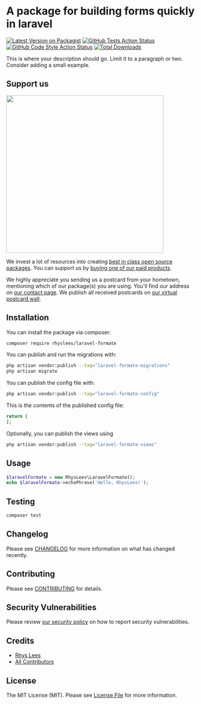 # A package for building forms quickly in laravel

[![Latest Version on Packagist](https://img.shields.io/packagist/v/rhyslees/laravel-formate.svg?style=flat-square)](https://packagist.org/packages/rhyslees/laravel-formate)
[![GitHub Tests Action Status](https://img.shields.io/github/actions/workflow/status/rhyslees/laravel-formate/run-tests.yml?branch=main&label=tests&style=flat-square)](https://github.com/rhyslees/laravel-formate/actions?query=workflow%3Arun-tests+branch%3Amain)
[![GitHub Code Style Action Status](https://img.shields.io/github/actions/workflow/status/rhyslees/laravel-formate/fix-php-code-style-issues.yml?branch=main&label=code%20style&style=flat-square)](https://github.com/rhyslees/laravel-formate/actions?query=workflow%3A"Fix+PHP+code+style+issues"+branch%3Amain)
[![Total Downloads](https://img.shields.io/packagist/dt/rhyslees/laravel-formate.svg?style=flat-square)](https://packagist.org/packages/rhyslees/laravel-formate)

This is where your description should go. Limit it to a paragraph or two. Consider adding a small example.

## Support us

[<img src="https://github-ads.s3.eu-central-1.amazonaws.com/laravel-formate.jpg?t=1" width="419px" />](https://spatie.be/github-ad-click/laravel-formate)

We invest a lot of resources into creating [best in class open source packages](https://spatie.be/open-source). You can support us by [buying one of our paid products](https://spatie.be/open-source/support-us).

We highly appreciate you sending us a postcard from your hometown, mentioning which of our package(s) you are using. You'll find our address on [our contact page](https://spatie.be/about-us). We publish all received postcards on [our virtual postcard wall](https://spatie.be/open-source/postcards).

## Installation

You can install the package via composer:

```bash
composer require rhyslees/laravel-formate
```

You can publish and run the migrations with:

```bash
php artisan vendor:publish --tag="laravel-formate-migrations"
php artisan migrate
```

You can publish the config file with:

```bash
php artisan vendor:publish --tag="laravel-formate-config"
```

This is the contents of the published config file:

```php
return [
];
```

Optionally, you can publish the views using

```bash
php artisan vendor:publish --tag="laravel-formate-views"
```

## Usage

```php
$laravelFormate = new RhysLees\LaravelFormate();
echo $laravelFormate->echoPhrase('Hello, RhysLees!');
```

## Testing

```bash
composer test
```

## Changelog

Please see [CHANGELOG](CHANGELOG.md) for more information on what has changed recently.

## Contributing

Please see [CONTRIBUTING](CONTRIBUTING.md) for details.

## Security Vulnerabilities

Please review [our security policy](../../security/policy) on how to report security vulnerabilities.

## Credits

- [Rhys Lees](https://github.com/rhyslees)
- [All Contributors](../../contributors)

## License

The MIT License (MIT). Please see [License File](LICENSE.md) for more information.
